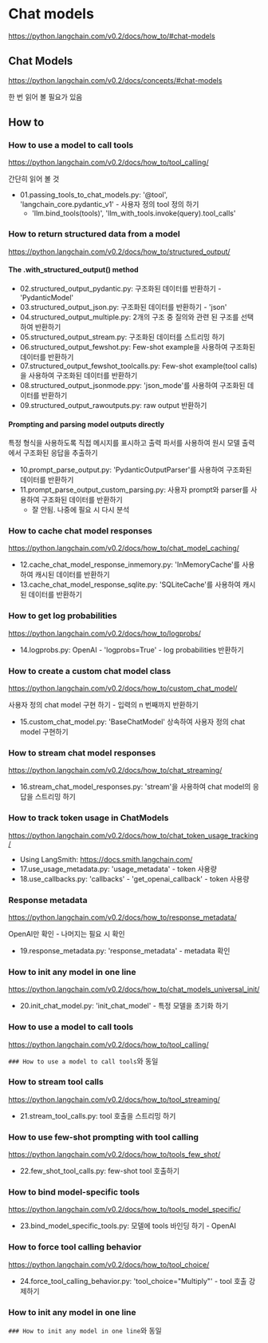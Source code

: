 # Chat models

<https://python.langchain.com/v0.2/docs/how_to/#chat-models>

## Chat Models

<https://python.langchain.com/v0.2/docs/concepts/#chat-models>

한 번 읽어 볼 필요가 있음

## How to

### How to use a model to call tools

<https://python.langchain.com/v0.2/docs/how_to/tool_calling/>

간단히 읽어 볼 것

- 01.passing_tools_to_chat_models.py: '@tool', 'langchain_core.pydantic_v1' - 사용자 정의 tool 정의 하기
  - 'llm.bind_tools(tools)', 'llm_with_tools.invoke(query).tool_calls'

### How to return structured data from a model

<https://python.langchain.com/v0.2/docs/how_to/structured_output/>

#### The .with_structured_output() method

- 02.structured_output_pydantic.py: 구조화된 데이터를 반환하기 - 'PydanticModel'
- 03.structured_output_json.py: 구조화된 데이터를 반환하기 - 'json'
- 04.structured_output_multiple.py: 2개의 구조 중 질의와 관련 된 구조를 선택 하여 반환하기
- 05.structured_output_stream.py: 구조화된 데이터를 스트리밍 하기
- 06.structured_output_fewshot.py: Few-shot example을 사용하여 구조화된 데이터를 반환하기
- 07.structured_output_fewshot_toolcalls.py: Few-shot example(tool calls)을 사용하여 구조화된 데이터를 반환하기
- 08.structured_output_jsonmode.ppy: 'json_mode'를 사용하여 구조화된 데이터를 반환하기
- 09.structured_output_rawoutputs.py: raw output 반환하기

#### Prompting and parsing model outputs directly

특정 형식을 사용하도록 직접 메시지를 표시하고 출력 파서를 사용하여 원시 모델 출력에서 구조화된 응답을 추출하기

- 10.prompt_parse_output.py: 'PydanticOutputParser'를 사용하여 구조화된 데이터를 반환하기
- 11.prompt_parse_output_custom_parsing.py: 사용자 prompt와 parser를 사용하여 구조화된 데이터를 반환하기
  - 잘 안됨. 나중에 필요 시 다시 분석
 
### How to cache chat model responses

<https://python.langchain.com/v0.2/docs/how_to/chat_model_caching/>

- 12.cache_chat_model_response_inmemory.py: 'InMemoryCache'를 사용하여 캐시된 데이터를 반환하기
- 13.cache_chat_model_response_sqlite.py: 'SQLiteCache'를 사용하여 캐시된 데이터를 반환하기

### How to get log probabilities

<https://python.langchain.com/v0.2/docs/how_to/logprobs/>

- 14.logprobs.py: OpenAI - 'logprobs=True' - log probabilities 반환하기

### How to create a custom chat model class

<https://python.langchain.com/v0.2/docs/how_to/custom_chat_model/>

사용자 정의 chat model 구현 하기 - 입력의 n 번째까지 반환하기

- 15.custom_chat_model.py: 'BaseChatModel' 상속하여 사용자 정의 chat model 구현하기

### How to stream chat model responses

<https://python.langchain.com/v0.2/docs/how_to/chat_streaming/>

- 16.stream_chat_model_responses.py: 'stream'을 사용하여 chat model의 응답을 스트리밍 하기

### How to track token usage in ChatModels

<https://python.langchain.com/v0.2/docs/how_to/chat_token_usage_tracking/>

- Using LangSmith: <https://docs.smith.langchain.com/>
- 17.use_usage_metadata.py: 'usage_metadata' - token 사용량
- 18.use_callbacks.py: 'callbacks' - 'get_openai_callback' - token 사용량

### Response metadata

<https://python.langchain.com/v0.2/docs/how_to/response_metadata/>

OpenAI만 확인 - 나머지는 필요 시 확인

- 19.response_metadata.py: 'response_metadata' - metadata 확인

### How to init any model in one line

<https://python.langchain.com/v0.2/docs/how_to/chat_models_universal_init/>

- 20.init_chat_model.py: 'init_chat_model' - 특정 모델을 초기화 하기

### How to use a model to call tools

<https://python.langchain.com/v0.2/docs/how_to/tool_calling/>

`### How to use a model to call tools`와 동일

### How to stream tool calls

<https://python.langchain.com/v0.2/docs/how_to/tool_streaming/>

- 21.stream_tool_calls.py: tool 호출을 스트리밍 하기

### How to use few-shot prompting with tool calling

<https://python.langchain.com/v0.2/docs/how_to/tools_few_shot/>

- 22.few_shot_tool_calls.py: few-shot tool 호출하기


### How to bind model-specific tools

<https://python.langchain.com/v0.2/docs/how_to/tools_model_specific/>

- 23.bind_model_specific_tools.py: 모델에 tools 바인딩 하기 - OpenAI

### How to force tool calling behavior

<https://python.langchain.com/v0.2/docs/how_to/tool_choice/>

- 24.force_tool_calling_behavior.py: 'tool_choice="Multiply"' - tool 호출 강제하기

### How to init any model in one line

`### How to init any model in one line`와 동일
